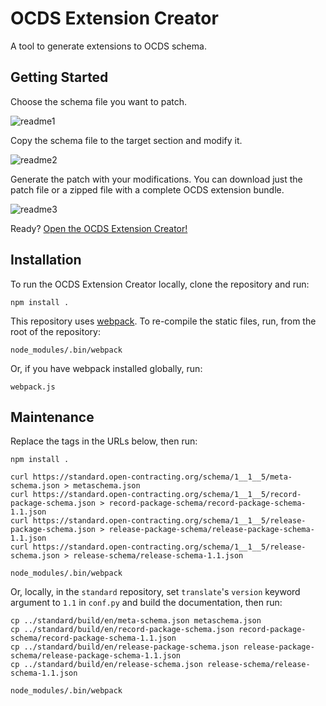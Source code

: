 # OCDS Extension Creator

A tool to generate extensions to OCDS schema.

## Getting Started

Choose the schema file you want to patch.

![readme1](https://cloud.githubusercontent.com/assets/5618508/25894498/eea77d1e-3573-11e7-8dd9-0a1f7eb8d35a.png)

Copy the schema file to the target section and modify it.

![readme2](https://cloud.githubusercontent.com/assets/5618508/25895421/b23f9506-3577-11e7-9ab3-6f38133aeb92.png)

Generate the patch with your modifications. You can download just the patch file or a zipped file with a complete OCDS extension bundle.

![readme3](https://cloud.githubusercontent.com/assets/5618508/25894798/3e81bfba-3575-11e7-811e-e94970cd5449.png)

Ready? [Open the OCDS Extension Creator!](https://open-contracting.github.io/extension_creator/)

## Installation

To run the OCDS Extension Creator locally, clone the repository and run:

```shell
npm install .
```

This repository uses [webpack](https://webpack.js.org/). To re-compile the static files, run, from the root of the repository:

```shell
node_modules/.bin/webpack
```

Or, if you have webpack installed globally, run:

```shell
webpack.js
```

## Maintenance

Replace the tags in the URLs below, then run:

```shell
npm install .

curl https://standard.open-contracting.org/schema/1__1__5/meta-schema.json > metaschema.json
curl https://standard.open-contracting.org/schema/1__1__5/record-package-schema.json > record-package-schema/record-package-schema-1.1.json
curl https://standard.open-contracting.org/schema/1__1__5/release-package-schema.json > release-package-schema/release-package-schema-1.1.json
curl https://standard.open-contracting.org/schema/1__1__5/release-schema.json > release-schema/release-schema-1.1.json

node_modules/.bin/webpack
```

Or, locally, in the `standard` repository, set `translate`'s `version` keyword argument to `1.1` in `conf.py` and build the documentation, then run:

```shell
cp ../standard/build/en/meta-schema.json metaschema.json
cp ../standard/build/en/record-package-schema.json record-package-schema/record-package-schema-1.1.json
cp ../standard/build/en/release-package-schema.json release-package-schema/release-package-schema-1.1.json
cp ../standard/build/en/release-schema.json release-schema/release-schema-1.1.json

node_modules/.bin/webpack
```
